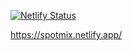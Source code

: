 [![Netlify Status](https://api.netlify.com/api/v1/badges/03175821-f55f-4caf-8cc1-f2626ce53fda/deploy-status)](https://app.netlify.com/sites/spotmix/deploys)

https://spotmix.netlify.app/
